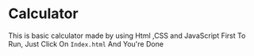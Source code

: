 # Calculator
This is basic calculator made by using Html ,CSS and JavaScript
First To Run, Just Click On `Index.html`
And You're Done